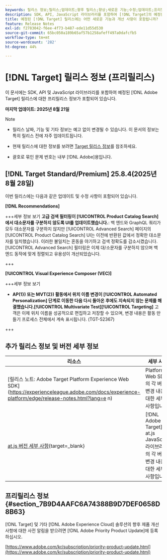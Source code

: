 ```yaml
---
keywords: 릴리스 정보;릴리스;업데이트;향후 릴리스;향상;새로운 기능;수정;업데이트;프리릴리스;조기 액세스
description: SDK, API, JavaScript 라이브러리를 포함하여 [!DNL Target]의 예정된 릴리스에 포함된 새로운 기능 및 개선, 수정 사항에 대해 알아봅니다.
title: 예정된 [!DNL Target] 릴리스에는 어떤 새로운 기능과 개선 사항이 포함됩니까?
feature: Release Notes
exl-id: f2783042-f6ee-4f73-b487-ede11d55d530
source-git-commit: 65bc050a189b65af57b1258afeff497a0dafcfb5
workflow-type: tm+mt
source-wordcount: '282'
ht-degree: 44%

---
```


# [!DNL Target] 릴리스 정보 (프리릴리스)

이 문서에는 SDK, API 및 JavaScript 라이브러리를 포함하여 예정된 [!DNL Adobe Target] 릴리스에 대한 프리릴리스 정보가 포함되어 있습니다.

**마지막 업데이트: 2025년 8월 21일**

>[!NOTE]
>
>* 릴리스 날짜, 기능 및 기타 정보는 예고 없이 변경될 수 있습니다. 이 문서의 정보는 특히 릴리스 전에 자주 업데이트됩니다.
>
>* 현재 릴리스에 대한 정보를 보려면 [Target 릴리스 정보](release-notes.md)를 참조하세요.
>
>* 괄호로 묶인 문제 번호는 내부 [!DNL Adobe]용입니다.

## [!DNL Target Standard/Premium] 25.8.4(2025년 8월 28일)

이번 릴리스에는 다음과 같은 업데이트 및 수정 사항이 포함되어 있습니다.

**[!DNL Recommendations]**

+++세부 정보 보기
**고급 검색 필터링이 [!UICONTROL Product Catalog Search]에서 대소문자를 구분하지 않도록 UI를 업데이트했습니다.**: 백 엔드와 GraphQL 쿼리가 모두 대소문자를 구분하지 않지만 [!UICONTROL Advanced Search] 페이지의 [!UICONTROL Product Catalog Search] UI는 이전에 반환된 값에서 정확한 대소문자를 일치했습니다. 이러한 불일치는 혼동을 야기하고 검색 정확도를 감소시켰습니다. [!UICONTROL Advanced Search] 필터링은 이제 대/소문자를 구분하지 않으며 백엔드 동작에 맞게 정렬되고 유용성이 개선되었습니다.

+++

**[!UICONTROL Visual Experience Composer (VEC)]**

+++세부 정보 보기
* **AP(1&rbrace;) 또는 MVT(2&rbrace;) 활동에서 위치 이름 변경이 [!UICONTROL Automated Personalization] 단계로 이동한 다음 다시 돌아온 후에도 지속되지 않는 문제를 해결했습니다.[!UICONTROL Multivariate Test][!UICONTROL Targeting]** 고객은 이제 위치 이름을 성공적으로 편집하고 저장할 수 있으며, 변경 내용은 활동 만들기 프로세스 전체에서 계속 표시됩니다. (TGT-52367)

+++

## 추가 릴리스 정보 및 버전 세부 정보

| 리소스 | 세부 사항 |
|--- |--- |
| [릴리스 노트: Adobe Target Platform Experience Web SDK]&#x200B;(https://experienceleague.adobe.com/docs/experience-platform/edge/release-notes.html?lang=e n) | Platform Web SDK의 각 버전 변경 내용에 대한 세부 사항입니다. |
| [at.js 버전 세부 사항](https://experienceleague.adobe.com/docs/target-dev/developer/client-side/at-js-implementation/target-atjs-versions.html?lang=ko){target=_blank} | [!DNL Adobe Target] at.js JavaScript 라이브러리의 각 버전 변경 내용에 대한 세부 사항입니다. |

## 프리릴리스 정보 {#section_7B9D4AAFC6A74388B9D7DEF0658D8B63}

[!DNL Target] 및 기타 [!DNL Adobe Experience Cloud] 솔루션의 향후 제품 개선 사항에 대한 사전 알림을 받으려면 [!DNL Adobe Priority Product Update]에 등록하십시오.

[https://www.adobe.com/kr/subscription/priority-product-update.html](https://www.adobe.com/kr/subscription/priority-product-update.html)
